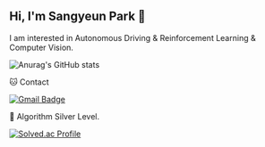 ## Hi, I'm Sangyeun Park 👋

I am interested in Autonomous Driving & Reinforcement Learning & Computer Vision.


![Anurag's GitHub stats](https://github-readme-stats.vercel.app/api?username=sangyeun003&show_icons=true&theme=radical)



🐱 Contact

[![Gmail Badge](https://img.shields.io/badge/Gmail-d14836?style=flat-square&logo=Gmail&logoColor=white&link=mailto:sangyeun003@gmail.com)](sangyeun003@gmail.com)



🏅 Algorithm Silver Level. 

[![Solved.ac Profile](http://mazassumnida.wtf/api/v2/generate_badge?boj=psypark003)](https://solved.ac/profile/psypark003/)  
